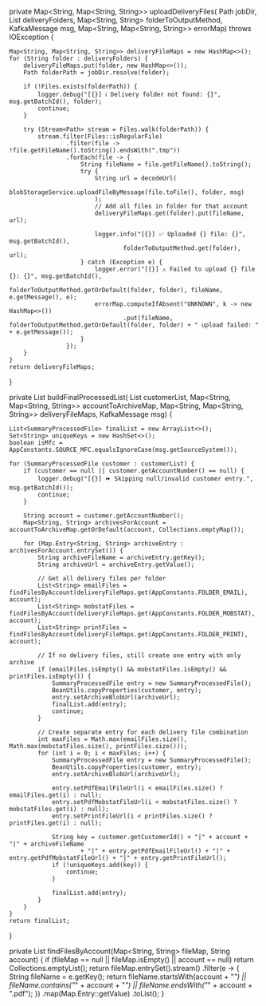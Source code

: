 private Map<String, Map<String, String>> uploadDeliveryFiles(
        Path jobDir,
        List<String> deliveryFolders,
        Map<String, String> folderToOutputMethod,
        KafkaMessage msg,
        Map<String, Map<String, String>> errorMap) throws IOException {

    Map<String, Map<String, String>> deliveryFileMaps = new HashMap<>();
    for (String folder : deliveryFolders) {
        deliveryFileMaps.put(folder, new HashMap<>());
        Path folderPath = jobDir.resolve(folder);

        if (!Files.exists(folderPath)) {
            logger.debug("[{}] ℹ️ Delivery folder not found: {}", msg.getBatchId(), folder);
            continue;
        }

        try (Stream<Path> stream = Files.walk(folderPath)) {
            stream.filter(Files::isRegularFile)
                    .filter(file -> !file.getFileName().toString().endsWith(".tmp"))
                    .forEach(file -> {
                        String fileName = file.getFileName().toString();
                        try {
                            String url = decodeUrl(
                                    blobStorageService.uploadFileByMessage(file.toFile(), folder, msg)
                            );
                            // Add all files in folder for that account
                            deliveryFileMaps.get(folder).put(fileName, url);

                            logger.info("[{}] ✅ Uploaded {} file: {}", msg.getBatchId(),
                                    folderToOutputMethod.get(folder), url);
                        } catch (Exception e) {
                            logger.error("[{}] ⚠️ Failed to upload {} file {}: {}", msg.getBatchId(),
                                    folderToOutputMethod.getOrDefault(folder, folder), fileName, e.getMessage(), e);
                            errorMap.computeIfAbsent("UNKNOWN", k -> new HashMap<>())
                                    .put(fileName, folderToOutputMethod.getOrDefault(folder, folder) + " upload failed: " + e.getMessage());
                        }
                    });
        }
    }
    return deliveryFileMaps;
}

private List<SummaryProcessedFile> buildFinalProcessedList(
        List<SummaryProcessedFile> customerList,
        Map<String, Map<String, String>> accountToArchiveMap,
        Map<String, Map<String, String>> deliveryFileMaps,
        KafkaMessage msg) {

    List<SummaryProcessedFile> finalList = new ArrayList<>();
    Set<String> uniqueKeys = new HashSet<>();
    boolean isMfc = AppConstants.SOURCE_MFC.equalsIgnoreCase(msg.getSourceSystem());

    for (SummaryProcessedFile customer : customerList) {
        if (customer == null || customer.getAccountNumber() == null) {
            logger.debug("[{}] ⏩ Skipping null/invalid customer entry.", msg.getBatchId());
            continue;
        }

        String account = customer.getAccountNumber();
        Map<String, String> archivesForAccount = accountToArchiveMap.getOrDefault(account, Collections.emptyMap());

        for (Map.Entry<String, String> archiveEntry : archivesForAccount.entrySet()) {
            String archiveFileName = archiveEntry.getKey();
            String archiveUrl = archiveEntry.getValue();

            // Get all delivery files per folder
            List<String> emailFiles = findFilesByAccount(deliveryFileMaps.get(AppConstants.FOLDER_EMAIL), account);
            List<String> mobstatFiles = findFilesByAccount(deliveryFileMaps.get(AppConstants.FOLDER_MOBSTAT), account);
            List<String> printFiles = findFilesByAccount(deliveryFileMaps.get(AppConstants.FOLDER_PRINT), account);

            // If no delivery files, still create one entry with only archive
            if (emailFiles.isEmpty() && mobstatFiles.isEmpty() && printFiles.isEmpty()) {
                SummaryProcessedFile entry = new SummaryProcessedFile();
                BeanUtils.copyProperties(customer, entry);
                entry.setArchiveBlobUrl(archiveUrl);
                finalList.add(entry);
                continue;
            }

            // Create separate entry for each delivery file combination
            int maxFiles = Math.max(emailFiles.size(), Math.max(mobstatFiles.size(), printFiles.size()));
            for (int i = 0; i < maxFiles; i++) {
                SummaryProcessedFile entry = new SummaryProcessedFile();
                BeanUtils.copyProperties(customer, entry);
                entry.setArchiveBlobUrl(archiveUrl);

                entry.setPdfEmailFileUrl(i < emailFiles.size() ? emailFiles.get(i) : null);
                entry.setPdfMobstatFileUrl(i < mobstatFiles.size() ? mobstatFiles.get(i) : null);
                entry.setPrintFileUrl(i < printFiles.size() ? printFiles.get(i) : null);

                String key = customer.getCustomerId() + "|" + account + "|" + archiveFileName
                        + "|" + entry.getPdfEmailFileUrl() + "|" + entry.getPdfMobstatFileUrl() + "|" + entry.getPrintFileUrl();
                if (!uniqueKeys.add(key)) {
                    continue;
                }

                finalList.add(entry);
            }
        }
    }
    return finalList;
}

private List<String> findFilesByAccount(Map<String, String> fileMap, String account) {
    if (fileMap == null || fileMap.isEmpty() || account == null) return Collections.emptyList();
    return fileMap.entrySet().stream()
            .filter(e -> {
                String fileName = e.getKey();
                return fileName.startsWith(account + "_")
                        || fileName.contains("_" + account + "_")
                        || fileName.endsWith("_" + account + ".pdf");
            })
            .map(Map.Entry::getValue)
            .toList();
}
